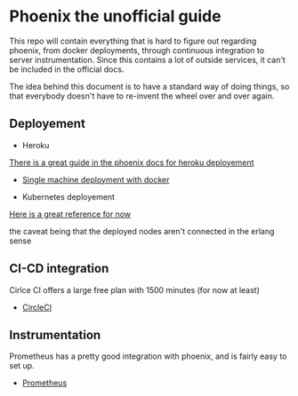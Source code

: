 # Phoenix the unofficial guide

This repo will contain everything that is hard to figure out regarding phoenix, from docker deployments, through continuous integration to server instrumentation. Since this contains a lot of outside services, it can't be included in the official docs.

The idea behind this document is to have a standard way of doing things, so that everybody doesn't have to re-invent the wheel over and over again.

## Deployement

- Heroku

[There is a great guide in the phoenix docs for heroku deployement](https://hexdocs.pm/phoenix/heroku.html)

- [Single machine deployment with docker](/deployment/docker.md)

- Kubernetes deployement

[Here is a great reference for now](https://cloud.google.com/community/tutorials/elixir-phoenix-on-kubernetes-google-container-engine)

the caveat being that the deployed nodes aren't connected in the erlang sense

## CI-CD integration

Cirlce CI offers a large free plan with 1500 minutes (for now at least)

- [CircleCI](/CI-CD/circleci.md)

## Instrumentation

Prometheus has a pretty good integration with phoenix, and is fairly easy to set up.

- [Prometheus](/instrumentation/prometheus.md)
